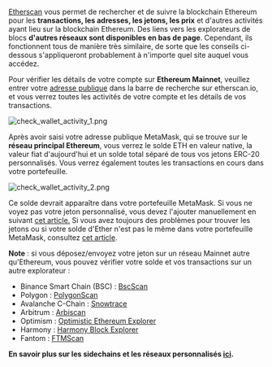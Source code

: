 [Etherscan](https://etherscan.io/) vous permet de rechercher et de suivre la blockchain Ethereum pour les **transactions, les adresses, les jetons, les prix** et d'autres activités ayant lieu sur la blockchain Ethereum. Des liens vers les explorateurs de blocs **d'autres réseaux sont disponibles en bas de page**. Cependant, ils fonctionnent tous de manière très similaire, de sorte que les conseils ci-dessous s'appliqueront probablement à n'importe quel site auquel vous accédez.


Pour vérifier les détails de votre compte sur **Ethereum Mainnet**, veuillez entrer votre [adresse publique](https://support.metamask.io/hc/en-us/articles/360015488791) dans la barre de recherche sur etherscan.io, et vous verrez toutes les activités de votre compte et les détails de vos transactions.


![check_wallet_activity_1.png](https://support.metamask.io/hc/article_attachments/12770187074331)


  
Après avoir saisi votre adresse publique MetaMask, qui se trouve sur le **réseau principal Ethereum**, vous verrez le solde ETH en valeur native, la valeur fiat d'aujourd'hui et un solde total séparé de tous vos jetons ERC-20 personnalisés. Vous verrez également toutes les transactions en cours dans votre portefeuille.   
  
![check_wallet_activity_2.png](https://support.metamask.io/hc/article_attachments/12770187040283)  
  



Ce solde devrait apparaître dans votre portefeuille MetaMask. Si vous ne voyez pas votre jeton personnalisé, vous devez l'ajouter manuellement en suivant [cet article.](https://support.metamask.io/hc/en-us/articles/360015489031-How-to-View-See-Your-Tokens-and-Custom-Tokens-in-Metamask) Si vous avez toujours des problèmes pour trouver les jetons ou si votre solde d'Ether n'est pas le même dans votre portefeuille MetaMask, consultez [cet article](https://support.metamask.io/hc/en-us/articles/360028059272-What-to-do-when-your-balance-of-ETH-and-or-ERC20-tokens-is-incorrect-inaccurate).


**Note** : si vous déposez/envoyez votre jeton sur un réseau Mainnet autre qu'Ethereum, vous pouvez vérifier votre solde et vos transactions sur un autre explorateur :


* Binance Smart Chain (BSC) : [BscScan](https://bscscan.com/)
* Polygon : [PolygonScan](https://polygonscan.com/)
* Avalanche C-Chain : [Snowtrace](https://snowtrace.io/)
* Arbitrum : [Arbiscan](https://arbiscan.io/)
* Optimism : [Optimistic Ethereum Explorer](https://optimistic.etherscan.io/)
* Harmony : [Harmony Block Explorer](https://explorer.harmony.one/)
* Fantom : [FTMScan](https://ftmscan.com/)


**En savoir plus sur les sidechains et les réseaux personnalisés [ici](https://support.metamask.io/hc/en-us/articles/4404424659995).**

